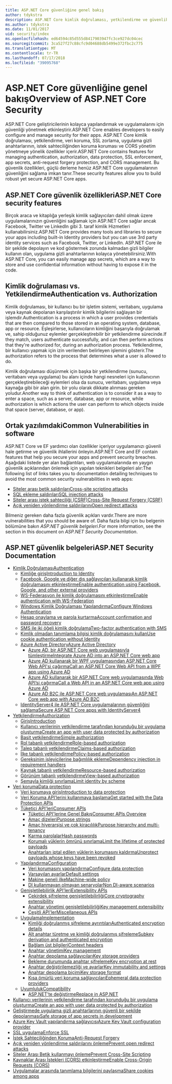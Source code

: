 ```yaml
---
title: ASP.NET Core güvenliğine genel bakış
author: tdykstra
description: ASP.NET Core kimlik doğrulaması, yetkilendirme ve güvenlik temel bilgileri öğrenin.
ms.author: tdykstra
ms.date: 11/01/2017
uid: security/index
ms.openlocfilehash: ed64594c85d555d8417903947fc3ce927dc04cec
ms.sourcegitcommit: 3ca527f27c88cfc9d04688db5499e372fbc2c775
ms.translationtype: MT
ms.contentlocale: tr-TR
ms.lasthandoff: 07/17/2018
ms.locfileid: "39095768"
---
```

# <a name="overview-of-aspnet-core-security"></a><span data-ttu-id="ff502-103">ASP.NET Core güvenliğine genel bakış</span><span class="sxs-lookup"><span data-stu-id="ff502-103">Overview of ASP.NET Core Security</span></span>

<span data-ttu-id="ff502-104">ASP.NET Core geliştiricilerinin kolayca yapılandırmak ve uygulamalarını için güvenliği yönetmek etkinleştirir.</span><span class="sxs-lookup"><span data-stu-id="ff502-104">ASP.NET Core enables developers to easily configure and manage security for their apps.</span></span> <span data-ttu-id="ff502-105">ASP.NET Core kimlik doğrulaması, yetkilendirme, veri koruma, SSL zorlama, uygulama gizli anahtarlarının, istek sahteciliğinden koruma koruması ve CORS yönetim yönetmeye yönelik özellikler içerir.</span><span class="sxs-lookup"><span data-stu-id="ff502-105">ASP.NET Core contains features for managing authentication, authorization, data protection, SSL enforcement, app secrets, anti-request forgery protection, and CORS management.</span></span> <span data-ttu-id="ff502-106">Bu güvenlik özellikleri, güçlü derleme henüz ASP.NET Core uygulamalarının güvenliğini sağlama imkan tanır.</span><span class="sxs-lookup"><span data-stu-id="ff502-106">These security features allow you to build robust yet secure ASP.NET Core apps.</span></span>

## <a name="aspnet-core-security-features"></a><span data-ttu-id="ff502-107">ASP.NET Core güvenlik özellikleri</span><span class="sxs-lookup"><span data-stu-id="ff502-107">ASP.NET Core security features</span></span>

<span data-ttu-id="ff502-108">Birçok araca ve kitaplığa yerleşik kimlik sağlayıcıları dahil olmak üzere uygulamalarınızın güvenliğini sağlamak için ASP.NET Core sağlar ancak Facebook, Twitter ve LinkedIn gibi 3. taraf kimlik Hizmetleri kullanabilirsiniz.</span><span class="sxs-lookup"><span data-stu-id="ff502-108">ASP.NET Core provides many tools and libraries to secure your apps including built-in Identity providers but you can use 3rd party identity services such as Facebook, Twitter, or LinkedIn.</span></span> <span data-ttu-id="ff502-109">ASP.NET Core ile bir şekilde depolayın ve kod göstermek zorunda kalmadan gizli bilgiler kullanın olan, uygulama gizli anahtarlarının kolayca yönetebilirsiniz.</span><span class="sxs-lookup"><span data-stu-id="ff502-109">With ASP.NET Core, you can easily manage app secrets, which are a way to store and use confidential information without having to expose it in the code.</span></span>

## <a name="authentication-vs-authorization"></a><span data-ttu-id="ff502-110">Kimlik doğrulaması vs. Yetkilendirme</span><span class="sxs-lookup"><span data-stu-id="ff502-110">Authentication vs. Authorization</span></span>

<span data-ttu-id="ff502-111">Kimlik doğrulaması, bir kullanıcı bu bir işletim sistemi, veritabanı, uygulama veya kaynak depolanan karşılaştırılır kimlik bilgilerini sağlayan bir işlemdir.</span><span class="sxs-lookup"><span data-stu-id="ff502-111">Authentication is a process in which a user provides credentials that are then compared to those stored in an operating system, database, app or resource.</span></span> <span data-ttu-id="ff502-112">Eşleşirlerse, kullanıcıların kimliğini başarıyla doğrulamak ve, sahip olduğunuz eylemler gerçekleştirebilir bir yetkilendirme sürecinde.</span><span class="sxs-lookup"><span data-stu-id="ff502-112">If they match, users authenticate successfully, and can then perform actions that they're authorized for, during an authorization process.</span></span> <span data-ttu-id="ff502-113">Yetkilendirme, bir kullanıcı yapmak için izin verilenden belirleyen işlemini gösterir.</span><span class="sxs-lookup"><span data-stu-id="ff502-113">The authorization refers to the process that determines what a user is allowed to do.</span></span>

<span data-ttu-id="ff502-114">Kimlik doğrulaması düşünmek için başka bir yetkilendirme (sunucu, veritabanı veya uygulama) bu alanı içinde hangi nesneleri için kullanıcının gerçekleştirebileceği eylemleri olsa da sunucu, veritabanı, uygulama veya kaynağa gibi bir alan girin. bir yolu olarak dikkate alınması gereken yoludur.</span><span class="sxs-lookup"><span data-stu-id="ff502-114">Another way to think of authentication is to consider it as a way to enter a space, such as a server, database, app or resource, while authorization is which actions the user can perform to which objects inside that space (server, database, or app).</span></span>

## <a name="common-vulnerabilities-in-software"></a><span data-ttu-id="ff502-115">Ortak yazılımdaki</span><span class="sxs-lookup"><span data-stu-id="ff502-115">Common Vulnerabilities in software</span></span>

<span data-ttu-id="ff502-116">ASP.NET Core ve EF yardımcı olan özellikler içeriyor uygulamanızı güvenli hale getirme ve güvenlik ihlallerini önleyin.</span><span class="sxs-lookup"><span data-stu-id="ff502-116">ASP.NET Core and EF contain features that help you secure your apps and prevent security breaches.</span></span> <span data-ttu-id="ff502-117">Aşağıdaki listede yer alan bağlantıları, web uygulamalarında en yaygın güvenlik açıklarından önlemek için yapılan teknikleri belgeleri alır:</span><span class="sxs-lookup"><span data-stu-id="ff502-117">The following list of links takes you to documentation detailing techniques to avoid the most common security vulnerabilities in web apps:</span></span>

* [<span data-ttu-id="ff502-118">Siteler arası betik saldırıları</span><span class="sxs-lookup"><span data-stu-id="ff502-118">Cross-site scripting attacks</span></span>](xref:security/cross-site-scripting)
* [<span data-ttu-id="ff502-119">SQL ekleme saldırıları</span><span class="sxs-lookup"><span data-stu-id="ff502-119">SQL injection attacks</span></span>](https://docs.microsoft.com/ef/core/querying/raw-sql)
* [<span data-ttu-id="ff502-120">Siteler arası istek sahteciliği (CSRF)</span><span class="sxs-lookup"><span data-stu-id="ff502-120">Cross-Site Request Forgery (CSRF)</span></span>](xref:security/anti-request-forgery)
* [<span data-ttu-id="ff502-121">Açık yeniden yönlendirme saldırılarını</span><span class="sxs-lookup"><span data-stu-id="ff502-121">Open redirect attacks</span></span>](xref:security/preventing-open-redirects)

<span data-ttu-id="ff502-122">Bilmeniz gereken daha fazla güvenlik açıkları vardır.</span><span class="sxs-lookup"><span data-stu-id="ff502-122">There are more vulnerabilities that you should be aware of.</span></span> <span data-ttu-id="ff502-123">Daha fazla bilgi için bu belgenin bölümüne bakın *ASP.NET güvenlik belgeleri*.</span><span class="sxs-lookup"><span data-stu-id="ff502-123">For more information, see the section in this document on *ASP.NET Security Documentation*.</span></span>

## <a name="aspnet-security-documentation"></a><span data-ttu-id="ff502-124">ASP.NET güvenlik belgeleri</span><span class="sxs-lookup"><span data-stu-id="ff502-124">ASP.NET Security Documentation</span></span>

*   [<span data-ttu-id="ff502-125">Kimlik Doğrulaması</span><span class="sxs-lookup"><span data-stu-id="ff502-125">Authentication</span></span>](xref:security/authentication/index)
    *   [<span data-ttu-id="ff502-126">Kimliğe giriş</span><span class="sxs-lookup"><span data-stu-id="ff502-126">Introduction to Identity</span></span>](xref:security/authentication/identity)
    *   [<span data-ttu-id="ff502-127">Facebook, Google ve diğer dış sağlayıcıları kullanarak kimlik doğrulamasını etkinleştirme</span><span class="sxs-lookup"><span data-stu-id="ff502-127">Enable authentication using Facebook, Google, and other external providers</span></span>](xref:security/authentication/social/index)
    *   [<span data-ttu-id="ff502-128">WS-Federasyon ile kimlik doğrulamasını etkinleştirme</span><span class="sxs-lookup"><span data-stu-id="ff502-128">Enable authentication with WS-Federation</span></span>](xref:security/authentication/ws-federation)
    * [<span data-ttu-id="ff502-129">Windows Kimlik Doğrulaması Yapılandırma</span><span class="sxs-lookup"><span data-stu-id="ff502-129">Configure Windows Authentication</span></span>](xref:security/authentication/windowsauth)
    *   [<span data-ttu-id="ff502-130">Hesap onaylama ve parola kurtarma</span><span class="sxs-lookup"><span data-stu-id="ff502-130">Account confirmation and password recovery</span></span>](xref:security/authentication/accconfirm)
    *   [<span data-ttu-id="ff502-131">SMS ile iki öğeli kimlik doğrulama</span><span class="sxs-lookup"><span data-stu-id="ff502-131">Two-factor authentication with SMS</span></span>](xref:security/authentication/2fa)
    *   [<span data-ttu-id="ff502-132">Kimlik olmadan tanımlama bilgisi kimlik doğrulamasını kullan</span><span class="sxs-lookup"><span data-stu-id="ff502-132">Use cookie authentication without Identity</span></span>](xref:security/authentication/cookie)
    *   [<span data-ttu-id="ff502-133">Azure Active Directory</span><span class="sxs-lookup"><span data-stu-id="ff502-133">Azure Active Directory</span></span>](xref:security/authentication/azure-active-directory/index)
        *   [<span data-ttu-id="ff502-134">Azure AD, bir ASP.NET Core web uygulamasıyla tümleştirme</span><span class="sxs-lookup"><span data-stu-id="ff502-134">Integrate Azure AD into an ASP.NET Core web app</span></span>](https://azure.microsoft.com/documentation/samples/active-directory-dotnet-webapp-openidconnect-aspnetcore/)
        *   [<span data-ttu-id="ff502-135">Azure AD kullanarak bir WPF uygulamasından ASP.NET Core Web API'si çağırma</span><span class="sxs-lookup"><span data-stu-id="ff502-135">Call an ASP.NET Core Web API from a WPF app using Azure AD</span></span>](https://azure.microsoft.com/documentation/samples/active-directory-dotnet-native-aspnetcore/)
        *   [<span data-ttu-id="ff502-136">Azure AD kullanarak bir ASP.NET Core web uygulamasında Web API’si çağırma</span><span class="sxs-lookup"><span data-stu-id="ff502-136">Call a Web API in an ASP.NET Core web app using Azure AD</span></span>](https://azure.microsoft.com/documentation/samples/active-directory-dotnet-webapp-webapi-openidconnect-aspnetcore/)
        *   [<span data-ttu-id="ff502-137">Azure AD B2C ile ASP.NET Core web uygulaması</span><span class="sxs-lookup"><span data-stu-id="ff502-137">An ASP.NET Core web app with Azure AD B2C</span></span>](https://azure.microsoft.com/resources/samples/active-directory-b2c-dotnetcore-webapp/)
    *   [<span data-ttu-id="ff502-138">IdentityServer4 ile ASP.NET Core uygulamalarının güvenliğini sağlama</span><span class="sxs-lookup"><span data-stu-id="ff502-138">Secure ASP.NET Core apps with IdentityServer4</span></span>](https://identityserver4.readthedocs.io)
*   [<span data-ttu-id="ff502-139">Yetkilendirme</span><span class="sxs-lookup"><span data-stu-id="ff502-139">Authorization</span></span>](xref:security/authorization/index)
    *   [<span data-ttu-id="ff502-140">Giriş</span><span class="sxs-lookup"><span data-stu-id="ff502-140">Introduction</span></span>](xref:security/authorization/introduction)
    *   [<span data-ttu-id="ff502-141">Kullanıcı verilerinin yetkilendirme tarafından korunduğu bir uygulama oluşturma</span><span class="sxs-lookup"><span data-stu-id="ff502-141">Create an app with user data protected by authorization</span></span>](xref:security/authorization/secure-data)
    *   [<span data-ttu-id="ff502-142">Basit yetkilendirme</span><span class="sxs-lookup"><span data-stu-id="ff502-142">Simple authorization</span></span>](xref:security/authorization/simple)
    *   [<span data-ttu-id="ff502-143">Rol tabanlı yetkilendirme</span><span class="sxs-lookup"><span data-stu-id="ff502-143">Role-based authorization</span></span>](xref:security/authorization/roles)
    *   [<span data-ttu-id="ff502-144">Talep tabanlı yetkilendirme</span><span class="sxs-lookup"><span data-stu-id="ff502-144">Claims-based authorization</span></span>](xref:security/authorization/claims)
    *   [<span data-ttu-id="ff502-145">İlke tabanlı yetkilendirme</span><span class="sxs-lookup"><span data-stu-id="ff502-145">Policy-based authorization</span></span>](xref:security/authorization/policies)
    *   [<span data-ttu-id="ff502-146">Gereksinim işleyicilerine bağımlılık ekleme</span><span class="sxs-lookup"><span data-stu-id="ff502-146">Dependency injection in requirement handlers</span></span>](xref:security/authorization/dependencyinjection)
    *   [<span data-ttu-id="ff502-147">Kaynak tabanlı yetkilendirme</span><span class="sxs-lookup"><span data-stu-id="ff502-147">Resource-based authorization</span></span>](xref:security/authorization/resourcebased)
    *   [<span data-ttu-id="ff502-148">Görünüm tabanlı yetkilendirme</span><span class="sxs-lookup"><span data-stu-id="ff502-148">View-based authorization</span></span>](xref:security/authorization/views)
    *   [<span data-ttu-id="ff502-149">Şemayla kimliği sınırlama</span><span class="sxs-lookup"><span data-stu-id="ff502-149">Limit identity by scheme</span></span>](xref:security/authorization/limitingidentitybyscheme)
*   [<span data-ttu-id="ff502-150">Veri koruma</span><span class="sxs-lookup"><span data-stu-id="ff502-150">Data protection</span></span>](xref:security/data-protection/index)
    *   [<span data-ttu-id="ff502-151">Veri korumaya giriş</span><span class="sxs-lookup"><span data-stu-id="ff502-151">Introduction to data protection</span></span>](xref:security/data-protection/introduction)
    *   [<span data-ttu-id="ff502-152">Veri Koruma API’lerini kullanmaya başlama</span><span class="sxs-lookup"><span data-stu-id="ff502-152">Get started with the Data Protection APIs</span></span>](xref:security/data-protection/using-data-protection)
    *   [<span data-ttu-id="ff502-153">Tüketici API'leri</span><span class="sxs-lookup"><span data-stu-id="ff502-153">Consumer APIs</span></span>](xref:security/data-protection/consumer-apis/index)
        *   [<span data-ttu-id="ff502-154">Tüketici API'lerine Genel Bakış</span><span class="sxs-lookup"><span data-stu-id="ff502-154">Consumer APIs Overview</span></span>](xref:security/data-protection/consumer-apis/overview)
        *   [<span data-ttu-id="ff502-155">Amaç dizeleri</span><span class="sxs-lookup"><span data-stu-id="ff502-155">Purpose strings</span></span>](xref:security/data-protection/consumer-apis/purpose-strings)
        *   [<span data-ttu-id="ff502-156">Amaç hiyerarşisi ve çok kiracılılık</span><span class="sxs-lookup"><span data-stu-id="ff502-156">Purpose hierarchy and multi-tenancy</span></span>](xref:security/data-protection/consumer-apis/purpose-strings-multitenancy)
        *   [<span data-ttu-id="ff502-157">Karma parolalar</span><span class="sxs-lookup"><span data-stu-id="ff502-157">Hash passwords</span></span>](xref:security/data-protection/consumer-apis/password-hashing)
        *   [<span data-ttu-id="ff502-158">Korumalı yüklerin ömrünü sınırlama</span><span class="sxs-lookup"><span data-stu-id="ff502-158">Limit the lifetime of protected payloads</span></span>](xref:security/data-protection/consumer-apis/limited-lifetime-payloads)
        *   [<span data-ttu-id="ff502-159">Anahtarları iptal edilen yüklerin korumasını kaldırma</span><span class="sxs-lookup"><span data-stu-id="ff502-159">Unprotect payloads whose keys have been revoked</span></span>](xref:security/data-protection/consumer-apis/dangerous-unprotect)
    *   [<span data-ttu-id="ff502-160">Yapılandırma</span><span class="sxs-lookup"><span data-stu-id="ff502-160">Configuration</span></span>](xref:security/data-protection/configuration/index)
        *   [<span data-ttu-id="ff502-161">Veri korumasını yapılandırma</span><span class="sxs-lookup"><span data-stu-id="ff502-161">Configure data protection</span></span>](xref:security/data-protection/configuration/overview)
        *   [<span data-ttu-id="ff502-162">Varsayılan ayarlar</span><span class="sxs-lookup"><span data-stu-id="ff502-162">Default settings</span></span>](xref:security/data-protection/configuration/default-settings)
        *   [<span data-ttu-id="ff502-163">Makine geneli ilke</span><span class="sxs-lookup"><span data-stu-id="ff502-163">Machine-wide policy</span></span>](xref:security/data-protection/configuration/machine-wide-policy)
        *   [<span data-ttu-id="ff502-164">DI kullanmayan olmayan senaryolar</span><span class="sxs-lookup"><span data-stu-id="ff502-164">Non DI-aware scenarios</span></span>](xref:security/data-protection/configuration/non-di-scenarios)
    *   [<span data-ttu-id="ff502-165">Genişletilebilirlik API’leri</span><span class="sxs-lookup"><span data-stu-id="ff502-165">Extensibility APIs</span></span>](xref:security/data-protection/extensibility/index)
        *   [<span data-ttu-id="ff502-166">Çekirdek şifreleme genişletilebilirliği</span><span class="sxs-lookup"><span data-stu-id="ff502-166">Core cryptography extensibility</span></span>](xref:security/data-protection/extensibility/core-crypto)
        *   [<span data-ttu-id="ff502-167">Anahtar yönetimi genişletilebilirliği</span><span class="sxs-lookup"><span data-stu-id="ff502-167">Key management extensibility</span></span>](xref:security/data-protection/extensibility/key-management)
        *   [<span data-ttu-id="ff502-168">Çeşitli API'ler</span><span class="sxs-lookup"><span data-stu-id="ff502-168">Miscellaneous APIs</span></span>](xref:security/data-protection/extensibility/misc-apis)
    *   [<span data-ttu-id="ff502-169">Uygulama</span><span class="sxs-lookup"><span data-stu-id="ff502-169">Implementation</span></span>](xref:security/data-protection/implementation/index)
        *   [<span data-ttu-id="ff502-170">Kimliği doğrulanmış şifreleme ayrıntıları</span><span class="sxs-lookup"><span data-stu-id="ff502-170">Authenticated encryption details</span></span>](xref:security/data-protection/implementation/authenticated-encryption-details)
        *   [<span data-ttu-id="ff502-171">Alt anahtar türetme ve kimliği doğrulanmış şifreleme</span><span class="sxs-lookup"><span data-stu-id="ff502-171">Subkey derivation and authenticated encryption</span></span>](xref:security/data-protection/implementation/subkeyderivation)
        *   [<span data-ttu-id="ff502-172">Bağlam üst bilgileri</span><span class="sxs-lookup"><span data-stu-id="ff502-172">Context headers</span></span>](xref:security/data-protection/implementation/context-headers)
        *   [<span data-ttu-id="ff502-173">Anahtar yönetimi</span><span class="sxs-lookup"><span data-stu-id="ff502-173">Key management</span></span>](xref:security/data-protection/implementation/key-management)
        *   [<span data-ttu-id="ff502-174">Anahtar depolama sağlayıcıları</span><span class="sxs-lookup"><span data-stu-id="ff502-174">Key storage providers</span></span>](xref:security/data-protection/implementation/key-storage-providers)
        *   [<span data-ttu-id="ff502-175">Bekleme durumunda anahtar şifreleme</span><span class="sxs-lookup"><span data-stu-id="ff502-175">Key encryption at rest</span></span>](xref:security/data-protection/implementation/key-encryption-at-rest)
        *   [<span data-ttu-id="ff502-176">Anahtar değiştirilemezliği ve ayarlar</span><span class="sxs-lookup"><span data-stu-id="ff502-176">Key immutability and settings</span></span>](xref:security/data-protection/implementation/key-immutability)
        *   [<span data-ttu-id="ff502-177">Anahtar depolama biçimi</span><span class="sxs-lookup"><span data-stu-id="ff502-177">Key storage format</span></span>](xref:security/data-protection/implementation/key-storage-format)
        *   [<span data-ttu-id="ff502-178">Kısa ömürlü veri koruma sağlayıcıları</span><span class="sxs-lookup"><span data-stu-id="ff502-178">Ephemeral data protection providers</span></span>](xref:security/data-protection/implementation/key-storage-ephemeral)
    *   [<span data-ttu-id="ff502-179">Uyumluluk</span><span class="sxs-lookup"><span data-stu-id="ff502-179">Compatibility</span></span>](xref:security/data-protection/compatibility/index)
        *   [<span data-ttu-id="ff502-180">ASP.NET’te <machineKey> değiştirme</span><span class="sxs-lookup"><span data-stu-id="ff502-180">Replace <machineKey> in ASP.NET</span></span>](xref:security/data-protection/compatibility/replacing-machinekey)
*   [<span data-ttu-id="ff502-181">Kullanıcı verilerinin yetkilendirme tarafından korunduğu bir uygulama oluşturma</span><span class="sxs-lookup"><span data-stu-id="ff502-181">Create an app with user data protected by authorization</span></span>](xref:security/authorization/secure-data)
*   [<span data-ttu-id="ff502-182">Geliştirmede uygulama gizli anahtarlarının güvenli bir şekilde depolanması</span><span class="sxs-lookup"><span data-stu-id="ff502-182">Safe storage of app secrets in development</span></span>](xref:security/app-secrets)
*   [<span data-ttu-id="ff502-183">Azure Key Vault yapılandırma sağlayıcısı</span><span class="sxs-lookup"><span data-stu-id="ff502-183">Azure Key Vault configuration provider</span></span>](xref:security/key-vault-configuration)
*   [<span data-ttu-id="ff502-184">SSL uygulama</span><span class="sxs-lookup"><span data-stu-id="ff502-184">Enforce SSL</span></span>](xref:security/enforcing-ssl)
*   [<span data-ttu-id="ff502-185">İstek Sahteciliğinden Koruma</span><span class="sxs-lookup"><span data-stu-id="ff502-185">Anti-Request Forgery</span></span>](xref:security/anti-request-forgery)
*   [<span data-ttu-id="ff502-186">Açık yeniden yönlendirme saldırılarını önleme</span><span class="sxs-lookup"><span data-stu-id="ff502-186">Prevent open redirect attacks</span></span>](xref:security/preventing-open-redirects)
*   [<span data-ttu-id="ff502-187">Siteler Arası Betik kullanmayı önleme</span><span class="sxs-lookup"><span data-stu-id="ff502-187">Prevent Cross-Site Scripting</span></span>](xref:security/cross-site-scripting)
*   [<span data-ttu-id="ff502-188">Kaynaklar Arası İstekleri (CORS) etkinleştirme</span><span class="sxs-lookup"><span data-stu-id="ff502-188">Enable Cross-Origin Requests (CORS)</span></span>](xref:security/cors)
*   [<span data-ttu-id="ff502-189">Uygulamalar arasında tanımlama bilgilerini paylaşma</span><span class="sxs-lookup"><span data-stu-id="ff502-189">Share cookies among apps</span></span>](xref:security/cookie-sharing)
